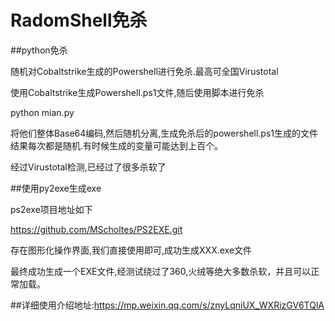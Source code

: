 # RadomShell免杀

##python免杀

随机对Cobaltstrike生成的Powershell进行免杀.最高可全国Virustotal

使用Cobaltstrike生成Powershell.ps1文件,随后使用脚本进行免杀

python mian.py

将他们整体Base64编码,然后随机分离,生成免杀后的powershell.ps1生成的文件结果每次都是随机.有时候生成的变量可能达到上百个。

经过Virustotal检测,已经过了很多杀软了

##使用py2exe生成exe

ps2exe项目地址如下

https://github.com/MScholtes/PS2EXE.git

存在图形化操作界面,我们直接使用即可,成功生成XXX.exe文件

最终成功生成一个EXE文件,经测试绕过了360,火绒等绝大多数杀软，并且可以正常加载。

##详细使用介绍地址:https://mp.weixin.qq.com/s/znyLqniUX_WXRizGV6TQlA


